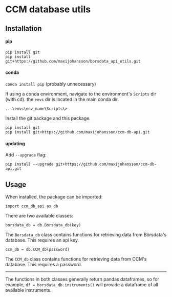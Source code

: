 # CCM database utils
## Installation
#### pip
```pip install git```  
```pip install git+https://github.com/maxijohansson/borsdata_api_utils.git```
#### conda
```conda install pip```	(probably unnecessary)

If using a conda environment, navigate to the environment's `Scripts` dir (with cd). the `envs` dir is located in the main conda dir.

```...\envs\env_name\Scripts\>```

Install the git package and this package.

```pip install git```  
```pip install git+https://github.com/maxijohansson/ccm-db-api.git```

#### updating
Add  `--upgrade` flag:

```pip install --upgrade git+https://github.com/maxijohansson/ccm-db-api.git```

## Usage
When installed, the package can be imported:

```import ccm_db_api as db```

There are two available classes:

```borsdata_db = db.Borsdata_db(key)```

The `Borsdata_db` class contains functions for retrieving data from Börsdata's database. This requires an api key.

```ccm_db = db.CCM_db(password)```

The `CCM_db` class contains functions for retrieving data from CCM's database. This requires a password.
___
The functions in both classes generally return pandas dataframes, so for example, ```df = borsdata_db.instruments()``` will provide a dataframe of all available instruments.


